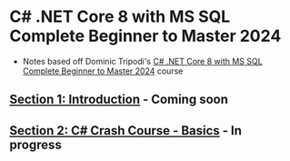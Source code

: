 # C# .NET Core 8 with MS SQL Complete Beginner to Master 2024

- Notes based off Dominic Tripodi's [C# .NET Core 8 with MS SQL Complete Beginner to Master 2024](https://www.udemy.com/course/net-core-with-ms-sql-beginner-to-expert/) course

## [Section 1: Introduction]() - Coming soon

## [Section 2: C# Crash Course - Basics](https://github.com/matthew-spire/dotnet-course/blob/main/C%23%20Crash%20Course%20-%20Basics.md) - In progress